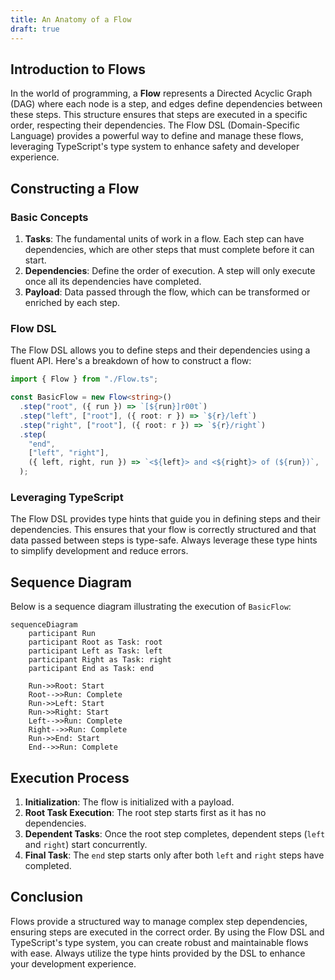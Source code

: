 ```yaml
---
title: An Anatomy of a Flow
draft: true
---
```


## Introduction to Flows

In the world of programming, a **Flow** represents a Directed Acyclic Graph (DAG) where each node is a step, and edges define dependencies between these steps. This structure ensures that steps are executed in a specific order, respecting their dependencies. The Flow DSL (Domain-Specific Language) provides a powerful way to define and manage these flows, leveraging TypeScript's type system to enhance safety and developer experience.

## Constructing a Flow

### Basic Concepts

1. **Tasks**: The fundamental units of work in a flow. Each step can have dependencies, which are other steps that must complete before it can start.
2. **Dependencies**: Define the order of execution. A step will only execute once all its dependencies have completed.
3. **Payload**: Data passed through the flow, which can be transformed or enriched by each step.

### Flow DSL

The Flow DSL allows you to define steps and their dependencies using a fluent API. Here's a breakdown of how to construct a flow:

```typescript
import { Flow } from "./Flow.ts";

const BasicFlow = new Flow<string>()
  .step("root", ({ run }) => `[${run}]r00t`)
  .step("left", ["root"], ({ root: r }) => `${r}/left`)
  .step("right", ["root"], ({ root: r }) => `${r}/right`)
  .step(
    "end",
    ["left", "right"],
    ({ left, right, run }) => `<${left}> and <${right}> of (${run})`,
  );
```

### Leveraging TypeScript

The Flow DSL provides type hints that guide you in defining steps and their dependencies. This ensures that your flow is correctly structured and that data passed between steps is type-safe. Always leverage these type hints to simplify development and reduce errors.

## Sequence Diagram

Below is a sequence diagram illustrating the execution of `BasicFlow`:

```mermaid
sequenceDiagram
    participant Run
    participant Root as Task: root
    participant Left as Task: left
    participant Right as Task: right
    participant End as Task: end

    Run->>Root: Start
    Root-->>Run: Complete
    Run->>Left: Start
    Run->>Right: Start
    Left-->>Run: Complete
    Right-->>Run: Complete
    Run->>End: Start
    End-->>Run: Complete
```

## Execution Process

1. **Initialization**: The flow is initialized with a payload.
2. **Root Task Execution**: The root step starts first as it has no dependencies.
3. **Dependent Tasks**: Once the root step completes, dependent steps (`left` and `right`) start concurrently.
4. **Final Task**: The `end` step starts only after both `left` and `right` steps have completed.

## Conclusion

Flows provide a structured way to manage complex step dependencies, ensuring steps are executed in the correct order. By using the Flow DSL and TypeScript's type system, you can create robust and maintainable flows with ease. Always utilize the type hints provided by the DSL to enhance your development experience.
